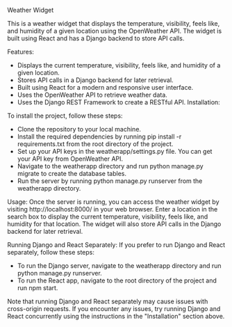 
Weather Widget


This is a weather widget that displays the temperature, visibility, feels like, and humidity of a given location using the OpenWeather API. The widget is built using React and has a Django backend to store API calls.

Features:
- Displays the current temperature, visibility, feels like, and humidity of a given location.
- Stores API calls in a Django backend for later retrieval.
- Built using React for a modern and responsive user interface.
- Uses the OpenWeather API to retrieve weather data.
- Uses the Django REST Framework to create a RESTful API.
Installation:

To install the project, follow these steps:

- Clone the repository to your local machine.
- Install the required dependencies by running pip install -r requirements.txt from the root directory of the project.
- Set up your API keys in the weatherapp/settings.py file. You can get your API key from OpenWeather API.
- Navigate to the weatherapp directory and run python manage.py migrate to create the database tables.
- Run the server by running python manage.py runserver from the weatherapp directory.

Usage:
Once the server is running, you can access the weather widget by visiting http://localhost:8000/ in your web browser. Enter a location in the search box to display the current temperature, visibility, feels like, and humidity for that location. The widget will also store API calls in the Django backend for later retrieval.

Running Django and React Separately:
If you prefer to run Django and React separately, follow these steps:

- To run the Django server, navigate to the weatherapp directory and run python manage.py runserver.
- To run the React app, navigate to the root directory of the project and run npm start.

Note that running Django and React separately may cause issues with cross-origin requests. If you encounter any issues, try running Django and React concurrently using the instructions in the "Installation" section above.
